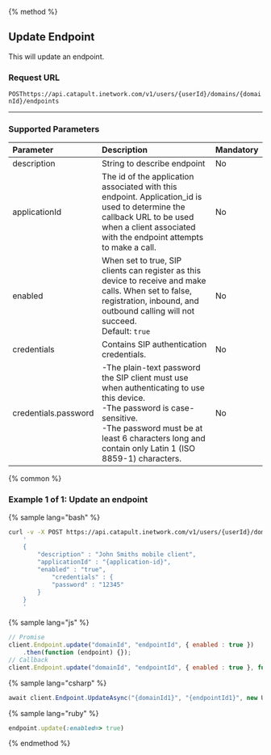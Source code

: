 {% method %}

## Update Endpoint

This will update an endpoint.

### Request URL

<code class="post">POST</code>`https://api.catapult.inetwork.com/v1/users/{userId}/domains/{domainId}/endpoints`

---

### Supported Parameters

| Parameter            | Description                                                                                                                                                                                                                                                                                                                                                                            | Mandatory |
|:---------------------|:---------------------------------------------------------------------------------------------------------------------------------------------------------------------------------------------------------------------------------------------------------------------------------------------------------------------------------------------------------------------------------------|:----------|
| description          | String to describe endpoint                                                                                                                                                                                                                                                                                                                                                            | No        |
| applicationId        | The id of the application associated with this endpoint. Application_id is used to determine the callback URL to be used when a client associated with the endpoint attempts to make a call.                                                                                                                                                                                           | No        |
| enabled              | When set to true, SIP clients can register as this device to receive and make calls. When set to false, registration, inbound, and outbound calling will not succeed. <br> Default: `true`                                                                                                                                                                                             | No        |
| credentials          | Contains SIP authentication credentials.                                                                                                                                                                                                                                                                                                                                               | No       |
| credentials.password | -The plain-text password the SIP client must use when authenticating to use this device. <br> -The password is case-sensitive. <br> -The password must be at least 6 characters long and contain only Latin 1 (ISO 8859-1) characters.                                                                                                                                                 | No       |

{% common %}

### Example 1 of 1: Update an endpoint

{% sample lang="bash" %}

```bash
curl -v -X POST https://api.catapult.inetwork.com/v1/users/{userId}/domains/{domain-id}/endpoints/{endpoint-id} -u {token}:{secret} -H "Content-type: application/json" -d
    '
	{
		"description" : "John Smiths mobile client",
		"applicationId" : "{application-id}",
		"enabled" : "true",
			"credentials" : {
			"password" : "12345"
		}
	}
    '
```

{% sample lang="js" %}

```js
// Promise
client.Endpoint.update("domainId", "endpointId", { enabled : true })
	.then(function (endpoint) {});
// Callback
client.Endpoint.update("domainId", "endpointId", { enabled : true }, function (err, endpoint) {});
```

{% sample lang="csharp" %}

```csharp
await client.Endpoint.UpdateAsync("{domainId1}", "{endpointId1}", new UpdateEndpointData {Enabled = true});
```

{% sample lang="ruby" %}

```ruby
endpoint.update(:enabled=> true)
```
{% endmethod %}
